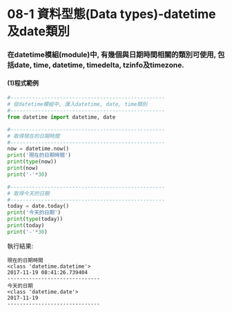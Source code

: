 # 08-1 資料型態(Data types)-datetime及date類別


### 在datetime模組(module)中, 有幾個與日期時間相關的類別可使用, 包括date, time, datetime, timedelta, tzinfo及timezone.


#### (1)程式範例

```python
#--------------------------------------------------
# 從datetime模組中, 匯入datetime, date, time類別
#--------------------------------------------------
from datetime import datetime, date

#--------------------------------------------------
# 取得現在的日期時間
#--------------------------------------------------
now = datetime.now()
print('現在的日期時間')
print(type(now))
print(now)
print('-'*30)

#--------------------------------------------------
# 取得今天的日期
#--------------------------------------------------
today = date.today()
print('今天的日期')
print(type(today))
print(today)
print('-'*30)
```


執行結果:
```
現在的日期時間
<class 'datetime.datetime'>
2017-11-19 08:41:26.739404
------------------------------
今天的日期
<class 'datetime.date'>
2017-11-19
------------------------------
```

